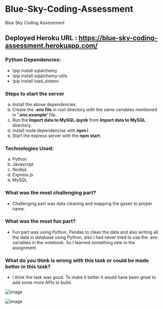 # Blue-Sky-Coding-Assessment
Blue Sky Coding Assessment

## Deployed Heroku URL : https://blue-sky-coding-assessment.herokuapp.com/

### Python Dependencies:
- !pip install sqlalchemy
- !pip install sqlalchemy-utils
- !pip install load_dotenv

### Steps to start the server
<ol type="a">
  <li>Install the above dependencies.</li>
  <li>Create the <strong>.env file</strong> in root directory with the same variables mentioned in <strong>'.env.example'</strong> file.</li>
  <li>Run the <strong>Import data to MySQL.ipynb</strong> from <strong>Import data to MySQL</strong> directory.</li>
  <li>Install node dependencise with <strong>npm i</strong></li> 
  <li>Start the express server with the <strong>npm start</strong>.</li>
</ol>

### Technologies Used:
<ol type="a">
  <li>Python</li>
  <li>Javascript</li>
  <li>Nodejs</li>
  <li>Express.js</li> 
  <li>MySQL</li>
</ol>

### What was the most challenging part?
- Challenging part was data cleaning and mapping the gases to proper name.
### What was the most fun part?
- Fun part was using Python, Pandas to clean the data and also writing all the data in database using Python, also I had never tried to use the .env variables in the notebook. So I learned something new in the assignment.
### What do you think is wrong with this task or could be made better in this task?
- I think the task was good. To make it better it would have been great to add some more APIs to build.

![image](https://user-images.githubusercontent.com/47879184/194319294-e9bb46ce-7781-4b96-a315-dd24c405af0a.png)

![image](https://user-images.githubusercontent.com/47879184/194319401-6cbfcf19-12ae-4cd5-82c5-b8f2fd5deb20.png)
